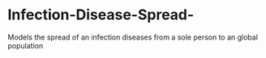# Infection-Disease-Spread-
Models the spread of an infection diseases from a sole person to an global population
